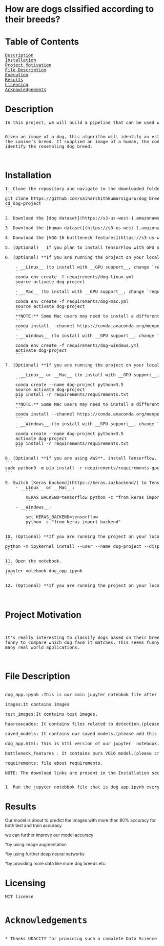 <html>
<h1>How are dogs clssified according to their breeds?</h1>


<h1>Table of Contents</h1>
<pre>
<a href="#Description">Description</a> 	
<a href="#Installation">Installation</a>
<a href="#Project Motivation">Project Motivation</a>
<a href="#File Description">File Description</a>
<a href="#Execution">Execution</a>
<a href="#Results">Results</a>
<a href="#Licensing">Licensing</a>
<a href="#Acknowledgements">Acknowledgements</a>
</pre>
<div id="Description">
<h1>Description</h1>
<pre>
In this project, we will build a pipeline that can be used within a web or mobile app to process real-world, user-supplied images. 

Given an image of a dog, this algorithm will identify an estimate of the canine’s breed.  If supplied an image of a human, the code will identify the resembling dog breed.  
</pre>
	
</div>
<div id="Installation">

<h1>Installation</h1>

 
<pre>
1. Clone the repository and navigate to the downloaded folder.
```	
git clone https://github.com/saiharshithkumarsiguru/dog_breed_classifier.git
cd dog-project
```

2. Download the [dog dataset](https://s3-us-west-1.amazonaws.com/udacity-aind/dog-project/dogImages.zip).  Unzip the folder and place it in the repo, at location `path/to/dog-project/dogImages`. 

3. Download the [human dataset](https://s3-us-west-1.amazonaws.com/udacity-aind/dog-project/lfw.zip).  Unzip the folder and place it in the repo, at location `path/to/dog-project/lfw`.  If you are using a Windows machine, you are encouraged to use [7zip](http://www.7-zip.org/) to extract the folder. 

4. Donwload the [VGG-16 bottleneck features](https://s3-us-west-1.amazonaws.com/udacity-aind/dog-project/DogVGG16Data.npz) for the dog dataset.  Place it in the repo, at location `path/to/dog-project/bottleneck_features`.

5. (Optional) __If you plan to install TensorFlow with GPU support on your local machine__, follow [the guide](https://www.tensorflow.org/install/) to install the necessary NVIDIA software on your system.  If you are using an EC2 GPU instance, you can skip this step.

6. (Optional) **If you are running the project on your local machine (and not using AWS)**, create (and activate) a new environment.

	- __Linux__ (to install with __GPU support__, change `requirements/dog-linux.yml` to `requirements/dog-linux-gpu.yml`): 
	```
	conda env create -f requirements/dog-linux.yml
	source activate dog-project
	```  
	- __Mac__ (to install with __GPU support__, change `requirements/dog-mac.yml` to `requirements/dog-mac-gpu.yml`): 
	```
	conda env create -f requirements/dog-mac.yml
	source activate dog-project
	```  
	**NOTE:** Some Mac users may need to install a different version of OpenCV
	```
	conda install --channel https://conda.anaconda.org/menpo opencv3
	```
	- __Windows__ (to install with __GPU support__, change `requirements/dog-windows.yml` to `requirements/dog-windows-gpu.yml`):  
	```
	conda env create -f requirements/dog-windows.yml
	activate dog-project
	```

7. (Optional) **If you are running the project on your local machine (and not using AWS)** and Step 6 throws errors, try this __alternative__ step to create your environment.

	- __Linux__ or __Mac__ (to install with __GPU support__, change `requirements/requirements.txt` to `requirements/requirements-gpu.txt`): 
	```
	conda create --name dog-project python=3.5
	source activate dog-project
	pip install -r requirements/requirements.txt
	```
	**NOTE:** Some Mac users may need to install a different version of OpenCV
	```
	conda install --channel https://conda.anaconda.org/menpo opencv3
	```
	- __Windows__ (to install with __GPU support__, change `requirements/requirements.txt` to `requirements/requirements-gpu.txt`):  
	```
	conda create --name dog-project python=3.5
	activate dog-project
	pip install -r requirements/requirements.txt
	```
	
8. (Optional) **If you are using AWS**, install Tensorflow.
```
sudo python3 -m pip install -r requirements/requirements-gpu.txt
```
	
9. Switch [Keras backend](https://keras.io/backend/) to TensorFlow.
	- __Linux__ or __Mac__: 
		```
		KERAS_BACKEND=tensorflow python -c "from keras import backend"
		```
	- __Windows__: 
		```
		set KERAS_BACKEND=tensorflow
		python -c "from keras import backend"
		```

10. (Optional) **If you are running the project on your local machine (and not using AWS)**, create an [IPython kernel](http://ipython.readthedocs.io/en/stable/install/kernel_install.html) for the `dog-project` environment. 
```
python -m ipykernel install --user --name dog-project --display-name "dog-project"
```

11. Open the notebook.
```
jupyter notebook dog_app.ipynb
```

12. (Optional) **If you are running the project on your local machine (and not using AWS)**, before running code, change the kernel to match the dog-project environment by using the drop-down menu (**Kernel > Change kernel > dog-project**). Then, follow the instructions in the notebook.


</pre>
</div>

<div id="Project Motivation">

<h1>Project Motivation</h1>
<pre>

It's really interesting to classify dogs based on their breeds and funny to compare which dog face it matches.
This seems funny  but has got many real world applications.     

</pre>
</div>




<div id="File Description">
<h1>File Description</h1>

<pre>

dog_app.ipynb :This is our main jupyter notebbok file after installing the requirements run this file.

images:It contains images 

test_images:It contains test images.

haarcascades: It contains files related to detection.(please download the haarcascades front faces xml and place in this folder after you create this folder before running main file )

saved_models: It contains our saved models.(please add this folder befor you run the main file). 

dog_app.html: This is html version of our jupyter  notebook.

bottleneck_features : It contains ours VG16 model.(please create this folder download the model file here before running the main file)

requirements: file about requirements.

NOTE: The download links are present in the <a href"#Installation">Installation</a> section.    

</pre>
</div>

<div id="Execution">
<pre>
1. Run the jupyter notebbok file that is dog_app.ipynb everything will work fine if you  have met all the requirements.
</pre>
</div>
<div id="Results">
<h1>Results</h1>
 Our model is about to predict the images with more than 80% accuracy for both test and train accuracy.

 we can further improve our model accuracy 

 *by using image augmentation 

 *by using further deep neural networks 

 *by providing more data like more dog breeds etc.   

</div>
<div id="Licensing">
<h1>Licensing</h1>
<pre>
MIT license
</pre>
</div>
<div id="Acknowledgements">
<pre>
<h1>Acknowledgements</h1>
* Thanks UDACITY for providing such a complete Data Science Nanodegree Program
</pre>
</div>



 </html>